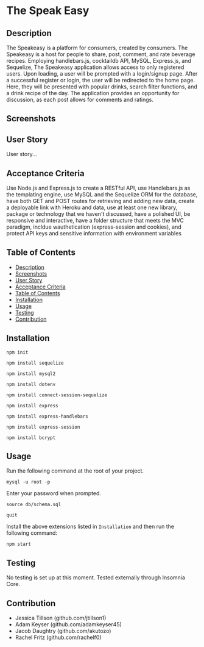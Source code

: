 # The Speak Easy

## Description
The Speakeasy is a platform for consumers, created by consumers. The Speakeasy is a host for people to share, post, comment, and rate beverage recipes. Employing handlebars.js, cocktaildb API, MySQL, Express.js, and Sequelize, The Speakeasy application allows access to only registered users. Upon loading, a user will be prompted with a login/signup page. After a successful register or login, the user will be redirected to the home page. Here, they will be presented with popular drinks, search filter functions, and a drink recipe of the day. The application provides an opportunity for discussion, as each post allows for comments and ratings.

## Screenshots
<!-- * [VS Code Walkthrough](https://drive.google.com/file/d/12LIgxmhXn4T3BxZX-zRINUZ4iL9UZ5Qd/view)
 
* [Insomnia Core Walkthrough](https://drive.google.com/file/d/1qHKzdIU0VcxjHzERE_ZLIIG_bV75UrSf/view)

* [Schema Usage Walkthrough](https://drive.google.com/file/d/1DWdDydTegOgkPCSq3rsYVIom6uvSwJfQ/view) -->

## User Story
User story...

## Acceptance Criteria
Use Node.js and Express.js to create a RESTful API, use Handlebars.js as the templating engine, use MySQL and the Sequelize ORM for the database, have both GET and POST routes for retrieving and adding new data, create a deployable link with Heroku and data, use at least one new library, package or technology that we haven't discussed, have a polished UI, be responsive and interactive, have a folder structure that meets the MVC paradigm, incldue wauthetication (express-session and cookies), and protect API keys and sensitive information with environment variables

## Table of Contents
  - [Description](#description)
  - [Screenshots](#screenshots)
  - [User Story](#user-story)
  - [Acceptance Criteria](#acceptance-criteria)
  - [Table of Contents](#table-of-contents)
  - [Installation](#installation)
  - [Usage](#usage)
  - [Testing](#testing)
  - [Contribution](#contribution)

## Installation
`npm init`

`npm install sequelize`

`npm install mysql2`

`npm install dotenv`

`npm install connect-session-sequelize`

`npm install express`

`npm install express-handlebars`

`npm install express-session`

`npm install bcrypt`

## Usage
Run the following command at the root of your project.

`mysql -u root -p`

Enter your password when prompted.

`source db/schema.sql`

`quit`

Install the above extensions listed in `Installation` and then run the following command:

`npm start`


## Testing
No testing is set up at this moment. Tested externally through Insomnia Core.

## Contribution
- Jessica Tillson (github.com/jtillson1)
- Adam Keyser (github.com/adamkeyser45)
- Jacob Daughtry (github.com/akutozo)
- Rachel Fritz (github.com/rachelf0)
